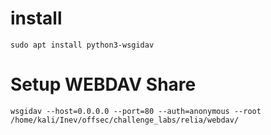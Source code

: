 # install  
```
sudo apt install python3-wsgidav  
```
  
# Setup WEBDAV Share  
```
wsgidav --host=0.0.0.0 --port=80 --auth=anonymous --root /home/kali/Inev/offsec/challenge_labs/relia/webdav/
```